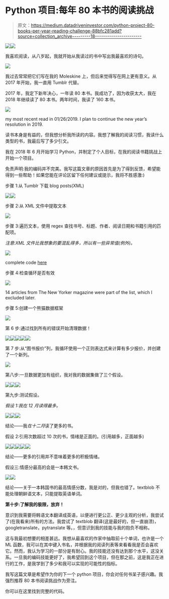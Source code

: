 # Python 项目:每年 80 本书的阅读挑战

> 原文：<https://medium.datadriveninvestor.com/python-project-80-books-per-year-reading-challenge-88bfc281add?source=collection_archive---------18----------------------->

[![](img/140ef82f13dfa695d5f70b940addc251.png)](http://www.track.datadriveninvestor.com/1B9E)![](img/7a00bda5b7d02235d350108202ba2cd2.png)

我喜欢阅读，从八岁起，我就开始从我读过的书中写出我最喜欢的诗句。

![](img/ed21a044fb10b647c4b551b364484d86.png)

我过去常常把它们写在我的 Moleskine 上，但后来觉得写在网上更有意义。从 2017 年开始，我一直用 Tumblr 代替。

2017 年，我定下新年决心，一年读 80 本书。我成功了，因为收获太大，我在 2018 年继续读了 80 本书。两年时间，我读了 160 本书。

![](img/ab52d08f2124fc4085602801c760e34b.png)

my most recent read in 01/26/2019\. I plan to continue the new year’s resolution in 2019.

读书本身是有益的，但我想分析我所读的内容。我想了解我的阅读习惯，我读什么类型的书，我最后写了多少引文。

我在 2018 年 6 月开始学习 Python，并制定了个人目标，在我的阅读书籍挑战上开始一个项目。

免责声明:我的编码并不完美。我写这篇文章的原因首先是为了得到反馈，希望能得到一些帮助！如果您能在评论区留下任何建议或提示，我将不胜感激:)

步骤 1:从 Tumblr 下载 blog posts(XML)

![](img/b959a90ce166878bb28ebd9a1a534715.png)![](img/dead4cbd3d243b9c38a88d460a790125.png)

步骤 2:从 XML 文件中提取文本

![](img/cba0a45e73c0dc6dc65359bb711e55c9.png)

步骤 3:遍历文本，使用 regex 查找书号、标题、作者、阅读日期和书籍引用的匹配项。

*注意:XML 文件比我想象的要混乱得多，所以有一些异常值(例外)。*

![](img/d945c8551b666fd431d1350c2d0808c9.png)

complete code [here](https://github.com/jiwon5315/Python/blob/master/Tumblr%20XML%20Data%20Cleaning.ipynb)

步骤 4:检查循环是否有效

![](img/8bfb3150c57f1df61b65128edeb27665.png)

14 articles from The New Yorker magazine were part of the list, which I excluded later.

步骤 5:创建一个熊猫数据框架

![](img/35cbe89aa2a7c9e37627a468e94b47c0.png)

第 6 步:通过找到所有的错误开始清理数据！

![](img/5178a2d3c38708abba3ab5468b11d8c2.png)![](img/fcca80897ff01d78e6aef6f75a410861.png)![](img/9395e407e30302461f7190e3099ba6fe.png)![](img/8306cbccaf818af86566bbbaf34d0d14.png)![](img/1f3085c0d22dfc17718f3bb030fef950.png)

第 7 步:从“图书报价”列，我循环使用一个正则表达式来计算有多少报价，并创建了一个新列。

![](img/a5f46d54000086253cdccbb4caf976a1.png)

第八步:一旦数据更加有组织，我对我的数据集做了三个假设。

![](img/bd483fa59c8deed92d3a6caeda4a28f0.png)![](img/15bfc341a4aed2bf35e65d7abfd4d95d.png)![](img/0ae47a86bc66c2455a91100964f6cce2.png)

第九步:测试假设。

*假设 1:我在 12 月读得最多。*

![](img/76df79caa02b736ea63d9989a35d139d.png)![](img/797916ab422b0a1726751139e172f651.png)![](img/1272a710ff2f2b5cc0cd16227df2388f.png)

结论——我*在十二月*读了更多的书。

假设 2:引用次数超过 10 次的书，情绪是正面的。(引用越多，正面越多)

![](img/7ba255ec3db0f583efbd4ddd5bb123cf.png)![](img/5ea2af502392462208367196dbab9dee.png)![](img/1fdaee540d11f2f09746b9a5a899433a.png)![](img/203f230b2de52da6dce9ff8ceba4bcae.png)![](img/ad4e7868d09b3bb4c1f6c5c87119aa7e.png)

结论——更多的引用并不意味着更多的积极情绪。

假设三:情感分最高的会是一本韩文书。

![](img/56da65acd849a0bbe0c8e3b5d07d77c0.png)![](img/a8cdb16e413131b3b2fb13c63c1ac4bb.png)

结论——关于一本韩国书的最高情感分数，我是对的，但我也错了。textblob 不能处理朝鲜语文本，只能提取英语单词。

**第十步:了解我的极限，放弃！**

意识到我需要将韩语文本翻译成英语，以便进行更公正、更少主观的分析，我尝试了(在我看来)所有的方法。我尝试了 textblob 翻译(这是最好的，但一直崩溃)，googletranslate，pytranslate 等。，但意识到我的技能与我的抱负不相称。

这与我最初想要的相差甚远。我想从最喜欢的作家中抽取前十个单词，也许是一个 ML 函数，我可以在其中键入书名，并根据我的阅读列表等来看看我是否会喜欢它。然而，我认为学习的一部分是有耐心。我的技能还没有达到那个水平，这没关系。一旦我的编码技能更好了，我希望回到这个项目，但在那之前，这是我正在进行的工作，是我学到了多少和我可以实现的可能性的指标。

我写这篇文章是希望作为你的下一个 python 项目，你会对任何书呆子感兴趣。我强烈推荐 80 本书阅读挑战作为旁注。

你可以在这里找到完整的代码。